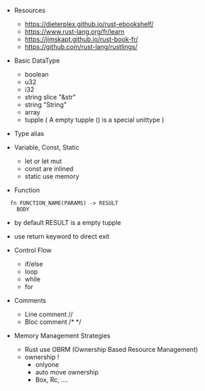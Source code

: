 - Resources 
  - https://dieterplex.github.io/rust-ebookshelf/
  - https://www.rust-lang.org/fr/learn
  - https://jimskapt.github.io/rust-book-fr/
  - https://github.com/rust-lang/rustlings/


- Basic DataType 
  - boolean
  - u32
  - i32
  - string slice "&str"
  - string "String"
  - array 
  - tupple ( A empty tupple () is a special unittype )

- Type alias 
  
- Variable, Const, Static 
  - let or let mut
  - const are inlined 
  - static use memory   

- Function 
```
  fn FUNCTION_NAME(PARAMS) -> RESULT
    BODY
```
  - by default RESULT is a empty tupple    
  - use return keyword to direct exit 


- Control Flow
  - if/else 
  - loop
  - while
  - for

- Comments
  - Line comment //
  - Bloc comment /* */

- Memory Management Strategies
  - Rust use OBRM (Ownership Based Resource Management)
  - ownership ! 
    - onlyone
    - auto move ownership
    - Box, Rc, .... 

